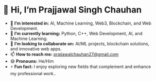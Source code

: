 # 👋 Hi, I’m Prajjawal Singh Chauhan  

- 👀 **I’m interested in:** AI, Machine Learning, Web3, Blockchain, and Web Development.  
- 🌱 **I’m currently learning:** Python, C++, Web Development, AI, and Machine Learning.  
- 💞️ **I’m looking to collaborate on:** AI/ML projects, blockchain solutions, and innovative web apps.  
- 📫 **How to reach me:** prajjawalchauhan27@gmail.com 
- 😄 **Pronouns:** He/Him  
- ⚡ **Fun fact:**  I enjoy exploring new fields that complement and enhance my professional work..  

